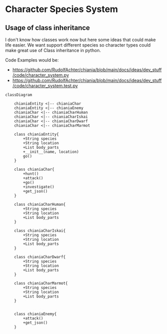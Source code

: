 # Character Species System

## Usage of class inheritance

I don't know how classes work now but here some ideas that could make life easier. We want support different species so character types could make great use of Class inheritance in python.

Code Examples would be:

- <https://github.com/RudolfAchter/chiania/blob/main/docs/ideas/dev_stuff/code/character_system.py>
- <https://github.com/RudolfAchter/chiania/blob/main/docs/ideas/dev_stuff/code/character_system.test.py>

```mermaid
classDiagram

    chianiaEntity <|-- chianiaChar
    chianiaEntity <|-- chianiaEnemy
    chianiaChar <|-- chianiaCharHuman
    chianiaChar <|-- chianiaCharIskai
    chianiaChar <|-- chianiaCharDwarf
    chianiaChar <|-- chianiaCharMarmot

    class chianiaEntity{
        +String species
        +String location
        +List body_parts
        +__init__(name, location)
        go()
    }

    class chianiaChar{
        +hunt()
        +attack()
        +go()
        +investigate()
        +get_json()
    }

    class chianiaCharHuman{
        +String species
        +String location
        +List body_parts
    }

    class chianiaCharIskai{
        +String species
        +String location
        +List body_parts
    }

    class chianiaCharDwarf{
        +String species
        +String location
        +List body_parts
    }

    class chianiaCharMarmot{
        +String species
        +String location
        +List body_parts
    }


    class chianiaEnemy{
        +attack()
        +get_json()
    }

```